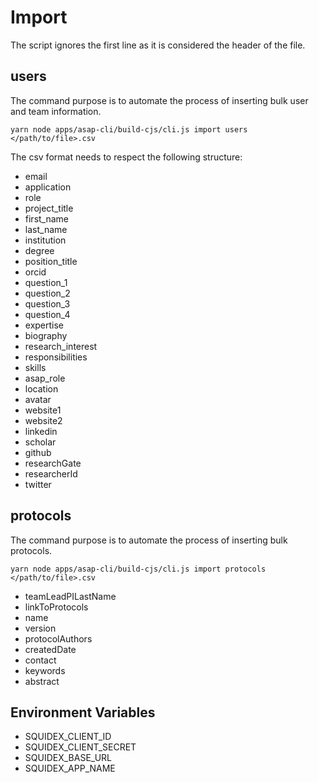# Import

The script ignores the first line as it is considered the header of the file.

## users

The command purpose is to automate the process of inserting bulk user and team information.

`yarn node apps/asap-cli/build-cjs/cli.js import users </path/to/file>.csv`

The csv format needs to respect the following structure:

- email
- application
- role
- project_title
- first_name
- last_name
- institution
- degree
- position_title
- orcid
- question_1
- question_2
- question_3
- question_4
- expertise
- biography
- research_interest
- responsibilities
- skills
- asap_role
- location
- avatar
- website1
- website2
- linkedin
- scholar
- github
- researchGate
- researcherId
- twitter

## protocols

The command purpose is to automate the process of inserting bulk protocols.

`yarn node apps/asap-cli/build-cjs/cli.js import protocols </path/to/file>.csv`

- teamLeadPILastName
- linkToProtocols
- name
- version
- protocolAuthors
- createdDate
- contact
- keywords
- abstract

## Environment Variables

- SQUIDEX_CLIENT_ID
- SQUIDEX_CLIENT_SECRET
- SQUIDEX_BASE_URL
- SQUIDEX_APP_NAME
